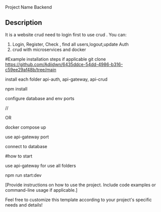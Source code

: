 Project Name Backend 

## Description

It is a website crud need to login first to use crud . You can:

1. Login, Register, Check , find all users,logout,update Auth
2. crud with microservices and docker

#Example installation steps if applicable
git clone https://github.com/Adiidwn/6435ddce-54dd-4986-b316-c59ee29af48b/tree/main

install each folder api-auth, api-gateway, api-crud

npm install

configure database and env ports

//

OR

docker compose up

use api-gateway port

connect to database

#how to start

use api-gateway for use all folders

npm run start:dev

[Provide instructions on how to use the project. Include code examples or command-line usage if applicable.]

Feel free to customize this template according to your project's specific needs and details!
